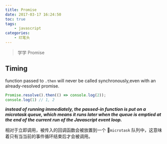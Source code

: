 ```yaml
---
title: Promise
date: 2017-03-17 16:24:50
toc: true
tags:
    - javascript
categories:
    - 烂笔头
---
```


> 学学 Promise

<!-- more -->


## **Timing**

function passed to `.then` will never be called synchronously,even with an already-resolved promise.

```js
Promise.resolve().then(() => console.log(2));
console.log(1) // 1, 2
```

***instead of running immediately, the passed-in function is put on a microtask queue, which means it runs later when the queue is emptied at the end of the current run of the Javascript event loop.***

相对于立即调用，被传入的回调函数会被放置到一个 `microtask` 队列中，这意味着只有当当前的事件循环结束后才会被调用。
